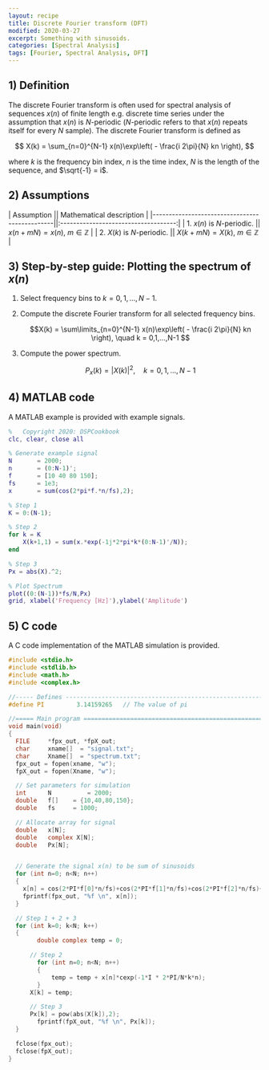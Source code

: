 ```yaml
---
layout: recipe
title: Discrete Fourier transform (DFT)
modified: 2020-03-27
excerpt: Something with sinusoids.
categories: [Spectral Analysis]
tags: [Fourier, Spectral Analysis, DFT]
---
```



## 1) Definition

The discrete Fourier transform is often used for spectral analysis of sequences $x(n)$ of finite length e.g. discrete time series under the assumption that $x(n)$ is $N$-periodic ($N$-periodic refers to that $x(n)$ repeats itself for every $N$ sample). The discrete Fourier transform is defined as

$$ X(k) = \sum_{n=0}^{N-1} x(n)\exp\left( - \frac{i 2\pi}{N} kn \right),  $$

where $k$ is the frequency bin index, $n$ is the time index, $N$ is the length of the sequence, and $\sqrt{-1} = i$.

## 2) Assumptions


| Assumption   					 				|| Mathematical description   			| 
|-----------------------------------------------||:------------------------------------:|
| 1. $x(n)$ is $N$-periodic.    				|| $x(n+mN) = x(n)$, $m \in \mathbb{Z}$ |
| 2. $X(k)$ is $N$-periodic. 					|| $X(k+mN) = X(k)$, $m \in \mathbb{Z}$	|


## 3) Step-by-step guide: Plotting the spectrum of $x(n)$

1. Select frequency bins to $k = 0,1,...,N-1$.

2. Compute the discrete Fourier transform for all selected frequency bins.

	$$X(k) = \sum\limits_{n=0}^{N-1} x(n)\exp\left( - \frac{i 2\pi}{N} kn \right), \quad k = 0,1,...,N-1 $$

3. Compute the power spectrum.

	$$P_x (k)= |X(k)|^2, \quad k = 0,1,...,N-1 $$

## 4) MATLAB code

A MATLAB example is provided with example signals.

```matlab
%   Copyright 2020: DSPCookbook
clc, clear, close all

% Generate example signal
N       = 2000;
n       = (0:N-1)';
f       = [10 40 80 150];
fs      = 1e3;
x       = sum(cos(2*pi*f.*n/fs),2);

% Step 1
K = 0:(N-1);

% Step 2
for k = K
    X(k+1,1) = sum(x.*exp(-1j*2*pi*k*(0:N-1)'/N));
end

% Step 3
Px = abs(X).^2;

% Plot Spectrum
plot((0:(N-1))*fs/N,Px)
grid, xlabel('Frequency [Hz]'),ylabel('Amplitude')

```


## 5) C code

A C code implementation of the MATLAB simulation is provided.

```c
#include <stdio.h>              
#include <stdlib.h>             
#include <math.h>               
#include <complex.h>         

//----- Defines -------------------------------------------------------------
#define PI         3.14159265   // The value of pi

//===== Main program ========================================================
void main(void)
{
  FILE     *fpx_out, *fpX_out;
  char     xname[] 	= "signal.txt";  
  char     Xname[] 	= "spectrum.txt";  
  fpx_out = fopen(xname, "w");
  fpX_out = fopen(Xname, "w");

  // Set parameters for simulation  
  int      N 		  = 2000;         
  double   f[] 	  = {10,40,80,150};     
  double   fs 	  = 1000;

  // Allocate array for signal
  double   x[N]; 
  double   complex X[N];
  double   Px[N];


  // Generate the signal x(n) to be sum of sinusoids
  for (int n=0; n<N; n++)
  {
  	x[n] = cos(2*PI*f[0]*n/fs)+cos(2*PI*f[1]*n/fs)+cos(2*PI*f[2]*n/fs)+cos(2*PI*f[3]*n/fs);
    fprintf(fpx_out, "%f \n", x[n]);
  }

  // Step 1 + 2 + 3
  for (int k=0; k<N; k++)
  {
    	double complex temp = 0;

      // Step 2
    	for (int n=0; n<N; n++)
    	{
    		temp = temp + x[n]*cexp(-1*I * 2*PI/N*k*n);
    	}
      X[k] = temp;

      // Step 3
      Px[k] = pow(abs(X[k]),2);
	    fprintf(fpX_out, "%f \n", Px[k]);
  }

  fclose(fpx_out);
  fclose(fpX_out);
}
```